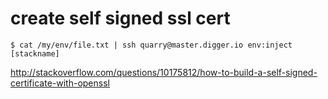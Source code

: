 # create self signed ssl cert

```
$ cat /my/env/file.txt | ssh quarry@master.digger.io env:inject [stackname]
```

http://stackoverflow.com/questions/10175812/how-to-build-a-self-signed-certificate-with-openssl